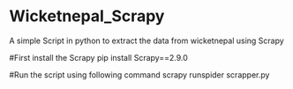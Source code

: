# Wicketnepal_Scrapy
A simple Script in python to extract the data from wicketnepal using Scrapy

#First install the Scrapy
pip install Scrapy==2.9.0

#Run the script using following command
scrapy runspider scrapper.py

